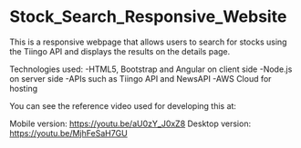 # Stock_Search_Responsive_Website

This is a responsive webpage that allows users to search for stocks using the Tiingo API and displays the results on the details page.

Technologies used:
-HTML5, Bootstrap and Angular on client side
-Node.js on server side
-APIs such as Tiingo API and NewsAPI
-AWS Cloud for hosting

You can see the reference video used for developing this at:

Mobile version: https://youtu.be/aU0zY_J0xZ8
Desktop version: https://youtu.be/MjhFeSaH7GU

